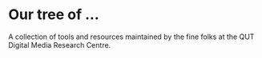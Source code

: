 # Our tree of ...

A collection of tools and resources maintained by the fine folks at the QUT Digital Media Research Centre.
